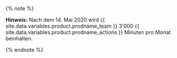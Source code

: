 {% note %}

**Hinweis:** Nach dem 14. Mai 2020 wird {{ site.data.variables.product.prodname_team }} 3'000 {{ site.data.variables.product.prodname_actions }} Minuten pro Monat beinhalten.

{% endnote %}
